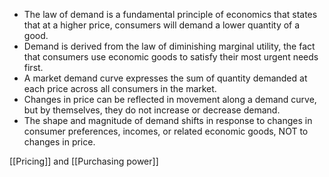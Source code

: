 -   The law of demand is a fundamental principle of economics that states that at a higher price, consumers will demand a lower quantity of a good.
-   Demand is derived from the law of diminishing marginal utility, the fact that consumers use economic goods to satisfy their most urgent needs first.
-   A market demand curve expresses the sum of quantity demanded at each price across all consumers in the market.
-   Changes in price can be reflected in movement along a demand curve, but by themselves, they do not increase or decrease demand.
-   The shape and magnitude of demand shifts in response to changes in consumer preferences, incomes, or related economic goods, NOT to changes in price.

[[Pricing]] and [[Purchasing power]]